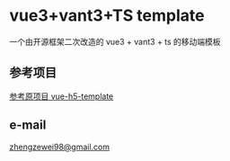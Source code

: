 # vue3+vant3+TS template

一个由开源框架二次改造的 vue3 + vant3 + ts 的移动端模板

## 参考项目

[参考原项目 vue-h5-template](https://github.com/Ewall1106/vue-h5-template)

## e-mail

zhengzewei98@gmail.com

